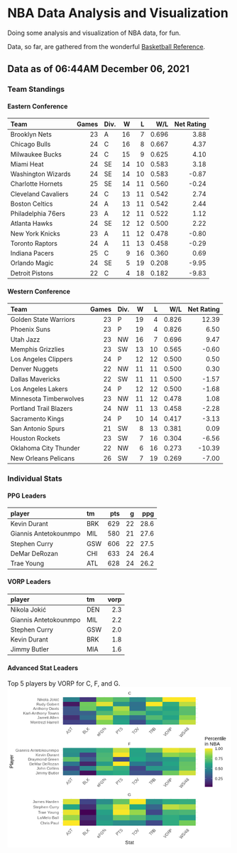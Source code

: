 # NBA Data Analysis and Visualization

Doing some analysis and visualization of NBA data, for fun.

Data, so far, are gathered from the wonderful [Basketball
Reference](https://www.basketball-reference.com/).

## Data as of 06:44AM December 06, 2021

### Team Standings

#### Eastern Conference

| Team                | Games | Div. |  W |  L |   W/L | Net Rating |
| :------------------ | ----: | :--- | -: | -: | ----: | ---------: |
| Brooklyn Nets       |    23 | A    | 16 |  7 | 0.696 |       3.88 |
| Chicago Bulls       |    24 | C    | 16 |  8 | 0.667 |       4.37 |
| Milwaukee Bucks     |    24 | C    | 15 |  9 | 0.625 |       4.10 |
| Miami Heat          |    24 | SE   | 14 | 10 | 0.583 |       3.18 |
| Washington Wizards  |    24 | SE   | 14 | 10 | 0.583 |     \-0.87 |
| Charlotte Hornets   |    25 | SE   | 14 | 11 | 0.560 |     \-0.24 |
| Cleveland Cavaliers |    24 | C    | 13 | 11 | 0.542 |       2.74 |
| Boston Celtics      |    24 | A    | 13 | 11 | 0.542 |       2.44 |
| Philadelphia 76ers  |    23 | A    | 12 | 11 | 0.522 |       1.12 |
| Atlanta Hawks       |    24 | SE   | 12 | 12 | 0.500 |       2.22 |
| New York Knicks     |    23 | A    | 11 | 12 | 0.478 |     \-0.80 |
| Toronto Raptors     |    24 | A    | 11 | 13 | 0.458 |     \-0.29 |
| Indiana Pacers      |    25 | C    |  9 | 16 | 0.360 |       0.69 |
| Orlando Magic       |    24 | SE   |  5 | 19 | 0.208 |     \-9.95 |
| Detroit Pistons     |    22 | C    |  4 | 18 | 0.182 |     \-9.83 |

#### Western Conference

| Team                   | Games | Div. |  W |  L |   W/L | Net Rating |
| :--------------------- | ----: | :--- | -: | -: | ----: | ---------: |
| Golden State Warriors  |    23 | P    | 19 |  4 | 0.826 |      12.39 |
| Phoenix Suns           |    23 | P    | 19 |  4 | 0.826 |       6.50 |
| Utah Jazz              |    23 | NW   | 16 |  7 | 0.696 |       9.47 |
| Memphis Grizzlies      |    23 | SW   | 13 | 10 | 0.565 |     \-0.60 |
| Los Angeles Clippers   |    24 | P    | 12 | 12 | 0.500 |       0.50 |
| Denver Nuggets         |    22 | NW   | 11 | 11 | 0.500 |       0.30 |
| Dallas Mavericks       |    22 | SW   | 11 | 11 | 0.500 |     \-1.57 |
| Los Angeles Lakers     |    24 | P    | 12 | 12 | 0.500 |     \-1.68 |
| Minnesota Timberwolves |    23 | NW   | 11 | 12 | 0.478 |       1.08 |
| Portland Trail Blazers |    24 | NW   | 11 | 13 | 0.458 |     \-2.28 |
| Sacramento Kings       |    24 | P    | 10 | 14 | 0.417 |     \-3.13 |
| San Antonio Spurs      |    21 | SW   |  8 | 13 | 0.381 |       0.09 |
| Houston Rockets        |    23 | SW   |  7 | 16 | 0.304 |     \-6.56 |
| Oklahoma City Thunder  |    22 | NW   |  6 | 16 | 0.273 |    \-10.39 |
| New Orleans Pelicans   |    26 | SW   |  7 | 19 | 0.269 |     \-7.00 |

### Individual Stats

#### PPG Leaders

| player                | tm  | pts |  g |  ppg |
| :-------------------- | :-- | --: | -: | ---: |
| Kevin Durant          | BRK | 629 | 22 | 28.6 |
| Giannis Antetokounmpo | MIL | 580 | 21 | 27.6 |
| Stephen Curry         | GSW | 606 | 22 | 27.5 |
| DeMar DeRozan         | CHI | 633 | 24 | 26.4 |
| Trae Young            | ATL | 628 | 24 | 26.2 |

#### VORP Leaders

| player                | tm  | vorp |
| :-------------------- | :-- | ---: |
| Nikola Jokić          | DEN |  2.3 |
| Giannis Antetokounmpo | MIL |  2.2 |
| Stephen Curry         | GSW |  2.0 |
| Kevin Durant          | BRK |  1.8 |
| Jimmy Butler          | MIA |  1.6 |

#### Advanced Stat Leaders

Top 5 players by VORP for C, F, and G.
![](README_files/figure-gfm/README-unnamed-chunk-7-1.png)<!-- -->
